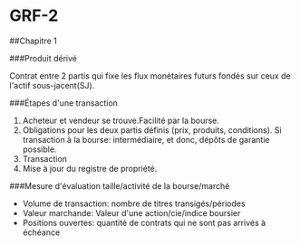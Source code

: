 # GRF-2

##Chapitre 1

###Produit dérivé

Contrat entre 2 partis qui fixe les flux monétaires futurs fondés sur ceux de l'actif sous-jacent(SJ).

###Étapes d'une transaction
1. Acheteur et vendeur se trouve.Facilité par la bourse.
2. Obligations pour les deux partis définis (prix, produits, conditions). Si transaction à la bourse: intermédiaire, et donc, dépôts de garantie possible.
3. Transaction
4. Mise à jour du registre de propriété.

###Mesure d'évaluation taille/activité de la bourse/marché
- Volume de transaction: nombre de titres transigés/périodes
- Valeur marchande: Valeur d'une action/cie/indice boursier
- Positions ouvertes: quantité de contrats qui ne sont pas arrivés à échéance
